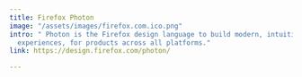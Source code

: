```yaml
---
title: Firefox Photon
image: "/assets/images/firefox.com.ico.png"
intro: " Photon is the Firefox design language to build modern, intuitive, delightful
  experiences, for products across all platforms."
link: https://design.firefox.com/photon/

---
```

